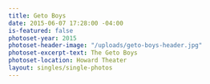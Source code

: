 ```yaml
---
title: Geto Boys
date: 2015-06-07 17:28:00 -04:00
is-featured: false
photoset-year: 2015
photoset-header-image: "/uploads/geto-boys-header.jpg"
photoset-excerpt-text: The Geto Boys
photoset-location: Howard Theater
layout: singles/single-photos
---
```


